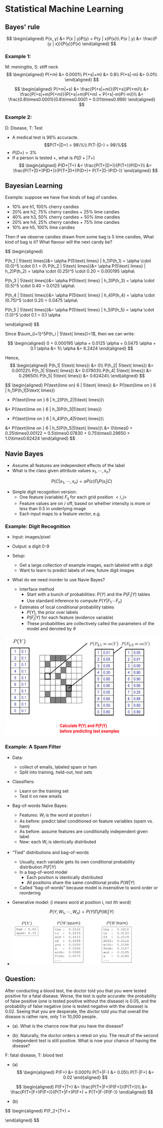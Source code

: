 # Statistical Machine Learning

## Bayes' rule

$$
\begin{aligned}
    P(x, y) &= P(x | y)P(y) = P(y | x)P(x)\\
    P(x | y) &= \frac{P (y | x)}{P(y)}P(x)
\end{aligned}
$$

### Example 1: 
M: meningitis, S: stiff neck
$$
\begin{aligned}
    P(+m) &= 0.0001\\
    P(+s|+m) &= 0.8\\
    P(+s|-m) &= 0.01\\
\end{aligned}
$$

$$
\begin{aligned}
P(+m|+s) &= \frac{P(+s|+m)}{P(+s)}P(+m)\\
 &= \frac{P(+s|+m)P(+m)}{P(+s|+m)P(+m) + P(+s|-m)P(-m)}\\
 &= \frac{0.8\times0.0001}{0.8\times0.0001 + 0.01\times0.999}
\end{aligned}
$$
### Example 2:

D: Disease, T: Test
- A medical test is 98\% accuracte. 
$$P(T+|D+) = 98\%\\ P(T-|D-) = 98\%$$
- $P(D+) = 3\%$
- If a person is tested +, what is $P(D+|T+)$
$$
\begin{aligned}
P(D+|T+) &= \frac{P(T+|D+)}{P(T+)}P(D+)\\
&= \frac{P(T+|D+)P(D+)}{P(T+|D+)P(D+)+ P(T+|D-)P(D-)}
\end{aligned}
$$

## Bayesian Learning

Example: suppose we have five kinds of bag of candies.
- 10\% are h1, 100\% cherry candies
- 20\% are h2, 75\% cherry candies + 25\% lime candies
- 40\% are h3, 50\% cherry candies + 50\% lime candies
- 20\% are h4, 25\% cherry candies + 75\% lime candies
- 10\% are h5, 100\% lime candies

Then if we observe candies drawn from some bag is 5 lime candies, What kind of bag is it? What flavour will the next candy be?

$$
\begin{aligned}


P(h_1 | 5\text{ limes})&= \alpha P(5\text{ limes} | h_1)P(h_1) = 
\alpha \cdot (0.0)^5 \cdot 0.1 = 0\\
P(h_2 | 5\text{ limes})&= \alpha P(5\text{ limes} | h_2)P(h_2) = 
\alpha \cdot (0.25)^5 \cdot 0.20 = 0.000195 \alpha\\


P(h_3 | 5\text{ limes})&= \alpha P(5\text{ limes} | h_3)P(h_3) = 
\alpha \cdot (0.5)^5 \cdot 0.40 = 0.0125 \alpha\\

P(h_4 | 5\text{ limes})&= \alpha P(5\text{ limes} | h_4)P(h_4) = 
\alpha \cdot (0.75)^5 \cdot 0.20 = 0.0475 \alpha\\

P(h_5 | 5\text{ limes})&= \alpha P(5\text{ limes} | h_5)P(h_5) = 
\alpha \cdot (1.0)^5 \cdot 0.1 = 0.1 \alpha


\end{aligned}
$$

Since $\sum_{i=1}^5P(h_i | 5\text{ limes})=1$, then we can write:

$$
\begin{aligned}
0 + 0.000195 \alpha + 0.0125 \alpha + 0.0475 \alpha + 0.1 \alpha &= 1\\
\alpha &= 6.2424
\end{aligned}
$$

Hence, 
$$
\begin{aligned}
P(h_1| 5\text{ limes}) &= 0\\
P(h_2| 5\text{ limes}) &= 0.00122\\
P(h_3| 5\text{ limes}) &= 0.07803\\
P(h_4| 5\text{ limes}) &= 0.29650\\
P(h_5| 5\text{ limes}) &= 0.62424\\
\end{aligned}
$$

$$
\begin{aligned}
P(\text{lime on} 6 | 5\text{ limes})
&= P(\text{lime on } 6 | h_1)P(h_1|5\text{ limes})
+ P(\text{lime on } 6 | h_2)P(h_2|5\text{ limes})\\

&+ P(\text{lime on } 6 | h_3)P(h_3|5\text{ limes})
+ P(\text{lime on } 6 | h_4)P(h_4|5\text{ limes})\\

&+ P(\text{lime on } 6 | h_5)P(h_5|5\text{ limes})\\
&= 0\times0 + 0.25\times0.00122 + 0.5\times0.07830 + 0.75\times0.29650 + 1.0\times0.62424
\end{aligned}
$$

## Navie Bayes
- Assume all features are independent effects of the label
- What is the class given attribute values $x_1, \cdots, x_n$?

$$
P(C|x_1,\cdots,x_n) = \alpha P(c) \prod_i P(x_i|C)
$$

- Simple digit recognition version:
  - One feature (variable) $F_{ij}$ for each grid position $<i,j>$
  - Feature values are on / off, based on whether intensity is more or less than 0.5 in underlying image
  - Each input maps to a feature vector, e.g.

### Example: Digit Recognition

- Input: images/pixel
- Output: a digit 0-9

- Setup: 
  - Get a large collection of example images, each labeled with a digit
  - Want to learn to predict labels of new, future digit images

- What do we need inorder to use Navie Bayes?
  - Interface method
    - Start with a bunch of probabilities: $P(Y)$ and the $P(F_i|Y)$ tables
    - Use standard inference to compute $P(Y|F_1\cdots F_n)$
  - Estimates of local conditional probability tables
    - $P(Y)$, the prior over labels
    - $P(F_i|Y)$ for each feature (evidence variable)
    - These probabilities are collectively called the parameters of the model and denoted by $\theta$


<div align=center>
    <img src ="img/minst.png" width="600" height ="330"/>  
</div>


### Example: A Spam Filter

- Data: 
  - collect of emails, labeled spam or ham
  - Split into training, held-out, test sets
- Classifiers:
  - Learn on the training set
  - Test it on new emails

- Bag-of-words Naïve Bayes:
  - Features: $W_i$ is the word at positon $i$
  - As before: predict label conditioned on feature variables (spam vs. ham)
  - As before: assume features are conditionally independent given label
  - New: each $W_i$ is identically distributed
  
- “Tied” distributions and bag-of-words
    - Usually, each variable gets its own conditional probability distribution $P(F|Y)$
    - In a bag-of-word model
      - Each position is identically distributed
      - All positions share the same conditional probs $P(W|Y)$
    - Called “bag-of-words” because model is insensitive to word order or reordering
  

- Generative model: (i means word at position i, not ith word)

$$
P(Y, W_1, \cdots, W_n) = P(Y)\prod_i P(W_i|Y)
$$
- <div align=left> <img src ="img/spam.png" width="400" height ="150"/>  </div>

## Question:

After conducting a blood test, the doctor told you that you were tested positive for a fatal disease. Worse, the test is quite accurate: the probability of false positive (one is tested positive without the disease) is 0.05, and the probability of false negative (one is tested negative with the disease) is 0.02. Seeing that you are desperate, the doctor told you that overall the disease is rather rare, only 1 in 10,000 people.

- (a). What is the chance now that you have the disease? 

- (b). Naturally, the doctor orders a retest on you. The result of the second independent test is still positive. What is now your chance of having the disease?

F: fatal disease, T: blood test
- (a)
$$
\begin{aligned}
P(F+) &= 0.0001\\
P(T+|F-) &= 0.05\\
P(T-|F+) &= 0.02
\end{aligned}
$$

$$
\begin{aligned}
P(F+|T+) &= \frac{P(T+|F+)P(F+)}{P(T+)}\\
&= \frac{P(T+|F+)P(F+)}{P(T+|F+)P(F+) + P(T+|F-)P(F-)}
\end{aligned}
$$

- (b)
  
$$
\begin{aligned}
P(F_2+|T+) =

\end{aligned}
$$

